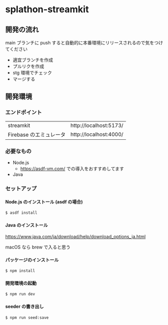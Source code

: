 # splathon-streamkit

## 開発の流れ

main ブランチに push すると自動的に本番環境にリリースされるので気をつけてください

- 適宜ブランチを作成
- プルリクを作成
- stg 環境でチェック
- マージする

## 開発環境


### エンドポイント

|||
|-|-|
|streamkit|http://localhost:5173/|
|Firebase のエミュレータ|http://localhost:4000/|

### 必要なもの

- Node.js
  - https://asdf-vm.com/ での導入をおすすめしてます
- Java

### セットアップ

#### Node.js のインストール (asdf の場合)

```bash
$ asdf install
```

#### Java のインストール

https://www.java.com/ja/download/help/download_options_ja.html

macOS なら brew で入ると思う

#### パッケージのインストール

```bash
$ npm install
```

#### 開発環境の起動

```bash
$ npm run dev
```

#### seeder の書き出し

```bash
$ npm run seed:save
```
